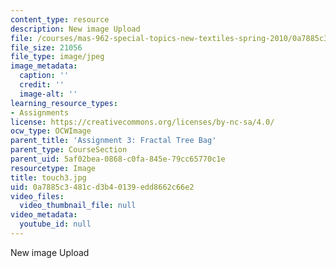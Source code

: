 ```yaml
---
content_type: resource
description: New image Upload
file: /courses/mas-962-special-topics-new-textiles-spring-2010/0a7885c3481cd3b40139edd8662c66e2_touch3.jpg
file_size: 21056
file_type: image/jpeg
image_metadata:
  caption: ''
  credit: ''
  image-alt: ''
learning_resource_types:
- Assignments
license: https://creativecommons.org/licenses/by-nc-sa/4.0/
ocw_type: OCWImage
parent_title: 'Assignment 3: Fractal Tree Bag'
parent_type: CourseSection
parent_uid: 5af02bea-0868-c0fa-845e-79cc65770c1e
resourcetype: Image
title: touch3.jpg
uid: 0a7885c3-481c-d3b4-0139-edd8662c66e2
video_files:
  video_thumbnail_file: null
video_metadata:
  youtube_id: null
---
```

New image Upload